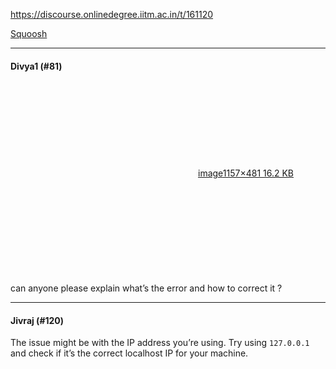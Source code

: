 https://discourse.onlinedegree.iitm.ac.in/t/161120

<a href="https://squoosh.app/" rel="noopener nofollow ugc">Squoosh</a></p><hr>

<h4>Divya1 (#81)</h4>
<p><div class="lightbox-wrapper"><a class="lightbox" data-download-href="/uploads/short-url/61mXwvcNCh5lrozWJsG830TSWty.png?dl=1" href="https://europe1.discourse-cdn.com/flex013/uploads/iitm/original/3X/2/a/2a34b2d9e478fea5ba5eae92a9e55ab8327fcc90.png" rel="noopener nofollow ugc" title="image"><div class="meta"><svg aria-hidden="true" class="fa d-icon d-icon-far-image svg-icon"><use href="#far-image"></use></svg><span class="filename">image</span><span class="informations">1157×481 16.2 KB</span><svg aria-hidden="true" class="fa d-icon d-icon-discourse-expand svg-icon"><use href="#discourse-expand"></use></svg></div></a></div><br/>
can anyone please explain what’s the error and how to correct it ?</p><hr>

<h4>Jivraj (#120)</h4>
<p>The issue might be with the IP address you’re using. Try using <code>127.0.0.1</code> and check if it’s the correct localhost IP for your machine.